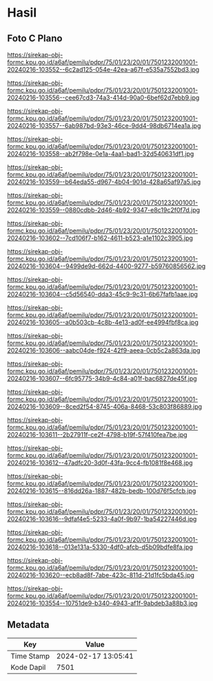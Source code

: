 # Hasil

## Foto C Plano

https://sirekap-obj-formc.kpu.go.id/a6af/pemilu/pdpr/75/01/23/20/01/7501232001001-20240216-103552--6c2ad125-054e-42ea-a67f-e535a7552bd3.jpg

https://sirekap-obj-formc.kpu.go.id/a6af/pemilu/pdpr/75/01/23/20/01/7501232001001-20240216-103556--cee67cd3-74a3-414d-90a0-6bef62d7ebb9.jpg

https://sirekap-obj-formc.kpu.go.id/a6af/pemilu/pdpr/75/01/23/20/01/7501232001001-20240216-103557--6ab987bd-93e3-46ce-9dd4-98db6714ea1a.jpg

https://sirekap-obj-formc.kpu.go.id/a6af/pemilu/pdpr/75/01/23/20/01/7501232001001-20240216-103558--ab2f798e-0e1a-4aa1-bad1-32d540631df1.jpg

https://sirekap-obj-formc.kpu.go.id/a6af/pemilu/pdpr/75/01/23/20/01/7501232001001-20240216-103559--b64eda55-d967-4b04-901d-428a65af97a5.jpg

https://sirekap-obj-formc.kpu.go.id/a6af/pemilu/pdpr/75/01/23/20/01/7501232001001-20240216-103559--0880cdbb-2d46-4b92-9347-e8c19c2f0f7d.jpg

https://sirekap-obj-formc.kpu.go.id/a6af/pemilu/pdpr/75/01/23/20/01/7501232001001-20240216-103602--7cd106f7-b162-4611-b523-a1e1102c3905.jpg

https://sirekap-obj-formc.kpu.go.id/a6af/pemilu/pdpr/75/01/23/20/01/7501232001001-20240216-103604--9499de9d-662d-4400-9277-b59760856562.jpg

https://sirekap-obj-formc.kpu.go.id/a6af/pemilu/pdpr/75/01/23/20/01/7501232001001-20240216-103604--c5d56540-dda3-45c9-9c31-6b67fafb1aae.jpg

https://sirekap-obj-formc.kpu.go.id/a6af/pemilu/pdpr/75/01/23/20/01/7501232001001-20240216-103605--a0b503cb-4c8b-4e13-ad0f-ee4994fbf8ca.jpg

https://sirekap-obj-formc.kpu.go.id/a6af/pemilu/pdpr/75/01/23/20/01/7501232001001-20240216-103606--aabc04de-f924-42f9-aeea-0cb5c2a863da.jpg

https://sirekap-obj-formc.kpu.go.id/a6af/pemilu/pdpr/75/01/23/20/01/7501232001001-20240216-103607--6fc95775-34b9-4c84-a01f-bac6827de45f.jpg

https://sirekap-obj-formc.kpu.go.id/a6af/pemilu/pdpr/75/01/23/20/01/7501232001001-20240216-103609--8ced2f54-8745-406a-8468-53c803f86889.jpg

https://sirekap-obj-formc.kpu.go.id/a6af/pemilu/pdpr/75/01/23/20/01/7501232001001-20240216-103611--2b27911f-ce2f-4798-b19f-57f410fea7be.jpg

https://sirekap-obj-formc.kpu.go.id/a6af/pemilu/pdpr/75/01/23/20/01/7501232001001-20240216-103612--47adfc20-3d0f-43fa-9cc4-fb1081f8e468.jpg

https://sirekap-obj-formc.kpu.go.id/a6af/pemilu/pdpr/75/01/23/20/01/7501232001001-20240216-103615--816dd26a-1887-482b-bedb-100d76f5cfcb.jpg

https://sirekap-obj-formc.kpu.go.id/a6af/pemilu/pdpr/75/01/23/20/01/7501232001001-20240216-103616--9dfaf4e5-5233-4a0f-9b97-1ba54227446d.jpg

https://sirekap-obj-formc.kpu.go.id/a6af/pemilu/pdpr/75/01/23/20/01/7501232001001-20240216-103618--013e131a-5330-4df0-afcb-d5b09bdfe8fa.jpg

https://sirekap-obj-formc.kpu.go.id/a6af/pemilu/pdpr/75/01/23/20/01/7501232001001-20240216-103620--ecb8ad8f-7abe-423c-811d-21d1fc5bda45.jpg

https://sirekap-obj-formc.kpu.go.id/a6af/pemilu/pdpr/75/01/23/20/01/7501232001001-20240216-103554--10751de9-b340-4943-af1f-9abdeb3a88b3.jpg


## Metadata

| Key        | Value               |
| ---------- | ------------------- |
| Time Stamp | 2024-02-17 13:05:41 |
| Kode Dapil | 7501                |



